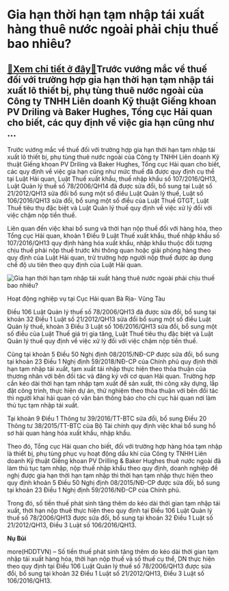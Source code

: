 Gia hạn thời hạn tạm nhập tái xuất hàng thuê nước ngoài phải chịu thuế bao nhiêu?
=================================================================================

[:gift:Xem chi tiết ở đây:gift:](https://hddtvn.com/gia-han-thoi-han-tam-nhap-tai-xuat-hang-thue-nuoc-ngoai-phai-chiu-thue-bao-nhieu/)Trước vướng mắc về thuế đối với trường hợp gia hạn thời hạn tạm nhập tái xuất lô thiết bị, phụ tùng thuê nước ngoài của Công ty TNHH Liên doanh Kỹ thuật Giếng khoan PV Driling và Baker Hughes, Tổng cục Hải quan cho biết, các quy định về việc gia hạn cũng như …
--------------------------------------------------------------------------------------------------------------------------------------------------------------------------------------------------------------------------------------------------------------------


Trước vướng mắc về thuế đối với trường hợp gia hạn thời hạn tạm nhập tái xuất lô thiết bị, phụ tùng thuê nước ngoài của Công ty TNHH Liên doanh Kỹ thuật Giếng khoan PV Driling và Baker Hughes, Tổng cục Hải quan cho biết, các quy định về việc gia hạn cũng như mức thuế đã được quy định cụ thể tại Luật Hải quan, Luật Thuế xuất khẩu, thuế nhập khẩu số 107/2016/QH13, Luật Quản lý thuế số 78/2006/QH14 đã được sửa đổi, bổ sung tại Luật số 21/2012/QH13 sửa đổi bổ sung một số điều Luật Quản lý thuế, Luật số 106/2016/QH13 sửa đổi, bổ sung một số điều của Luật Thuế GTGT, Luật Thuế tiêu thụ đặc biệt và Luật Quản lý thuế quy định về việc xử lý đối với việc chậm nộp tiền thuế.


Liên quan đến việc khai bổ sung và thời hạn nộp thuế đối với hàng hóa, theo Tổng cục Hải quan, khoản 1 Điều 9 Luật Thuế xuất khẩu, thuế nhập khẩu số 107/2016/QH13 quy định hàng hóa xuất khẩu, nhập khẩu thuộc đối tượng chịu thuế phải nộp thuế trước khi thông quan hoặc giải phóng hàng theo quy định của Luật Hải quan, trừ trường hợp người nộp thuế được áp dụng chế độ ưu tiên theo quy định của Luật Hải quan.





![Gia hạn thời hạn tạm nhập tái xuất hàng thuê nước ngoài phải chịu thuế bao nhiêu?](https://haiquanonline.com.vn/stores/news_dataimages/nubt/042019/13/09/in_article/2345_1_42842.jpg?rt=20201006192717 "Gia hạn thời hạn tạm nhập tái xuất hàng thuê nước ngoài phải chịu thuế bao nhiêu?")


Hoạt động nghiệp vụ tại Cục Hải quan Bà Rịa- Vũng Tàu



Điều 106 Luật Quản lý thuế số 78/2006/QH13 đã được sửa đổi, bổ sung tại khoản 32 Điều 1 Luật số 21/2012/QH13 sửa đổi bổ sung một số điều Luật Quản lý thuế, khoản 3 Điều 3 Luật số 106/2016/QH13 sửa đổi, bổ sung một số điều của Luật Thuế giá trị gia tăng, Luật Thuế tiêu thụ đặc biệt và Luật Quản lý thuế quy định về việc xử lý đối với việc chậm nộp tiền thuế.


Cũng tại khoản 5 Điều 50 Nghị định 08/2015/NĐ-CP được sửa đổi, bổ sung tại khoản 23 Điều 1 Nghị định 59/2018/NĐ-CP của Chính phủ quy định thời hạn tạm nhập tái xuất, tạm xuất tái nhập thực hiện theo thỏa thuận của thương nhân với bên đối tác và đăng ký với cơ quan Hải quan. Trường hợp cần kéo dài thời hạn tạm nhập tạm xuất để sản xuất, thi công xây dựng, lắp đặt công trình, thực hiện dự án, thử nghiệm theo thỏa thuận với bên đối tác thì người khai hải quan có văn bản thông báo cho chi cục hải quan nơi làm thủ tục tạm nhập tái xuất.


Tại khoản 9 Điều 1 Thông tư 39/2016/TT-BTC sửa đổi, bổ sung Điều 20 Thông tư 38/2015/TT-BTC của Bộ Tài chính quy định việc khai bổ sung hồ sơ hải quan hàng hóa xuất khẩu, nhập khẩu.


Theo đó, Tổng cục Hải quan cho biết, đối với trường hợp hàng hóa tạm nhập là thiết bị, phụ tùng phục vụ hoạt động dầu khí của Công ty TNHH Liên doanh Kỹ thuật Giếng khoan PV Drilling & Baker Hughes thuê nước ngoài đã làm thủ tục tạm nhập, nộp thuế nhập khẩu theo quy định, doanh nghiệp đề nghị được gia hạn thời hạn tạm nhập thì thời hạn tạm nhập thực hiện theo quy định khoản 5 Điều 50 Nghị định 08/2015/NĐ-CP được sửa đổi, bổ sung tại khoản 23 Điều 1 Nghị định 59/2016/NĐ-CP của Chính phủ.


Trong đó, số tiền thuế phát sinh tăng thêm do kéo dài thời gian tạm nhập tái xuất, thời hạn nộp thuế thực hiện theo quy định tại Điều 106 Luật Quản lý thuế số 78/2006/QH13 được sửa đổi, bổ sung tại khoản 32 Điều 1 Luật số 21/2012/QH13, Điều 3 Luật số 106/2016/QH13.




**Nụ Bùi**



more(HDDTVN) – Số tiền thuế phát sinh tăng thêm do kéo dài thời gian tạm nhập tái xuất hàng hóa, thời hạn nộp thuế và số thuế cụ thể, DN thực hiện theo quy định tại Điều 106 Luật Quản lý thuế số 78/2006/QH13 được sửa đổi, bổ sung tại khoản 32 Điều 1 Luật số 21/2012/QH13, Điều 3 Luật số 106/2016/QH13.

